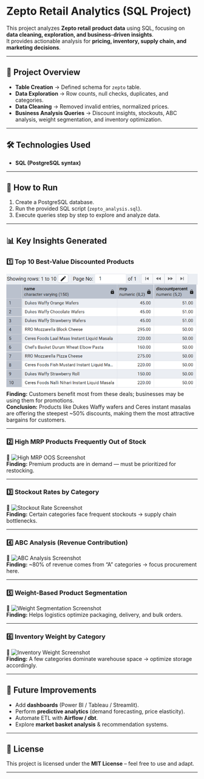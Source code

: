 # Zepto Retail Analytics (SQL Project)

This project analyzes **Zepto retail product data** using SQL, focusing on **data cleaning, exploration, and business-driven insights**.  
It provides actionable analysis for **pricing, inventory, supply chain, and marketing decisions**.  

---

## 📌 Project Overview
- **Table Creation** → Defined schema for `zepto` table.  
- **Data Exploration** → Row counts, null checks, duplicates, and categories.  
- **Data Cleaning** → Removed invalid entries, normalized prices.  
- **Business Analysis Queries** → Discount insights, stockouts, ABC analysis, weight segmentation, and inventory optimization.  

---

## 🛠️ Technologies Used
- **SQL (PostgreSQL syntax)**    

---

## 🚀 How to Run
1. Create a PostgreSQL database.  
2. Run the provided SQL script (`zepto_analysis.sql`).  
3. Execute queries step by step to explore and analyze data.  

---

## 📊 Key Insights Generated

### 1️⃣ Top 10 Best-Value Discounted Products  
 ![Top Discounts Screenshot](https://github.com/prernabanthiya/Zepto-analysis/blob/main/Screenshot%202025-08-27%20122612.png)  
**Finding:** Customers benefit most from these deals; businesses may be using them for promotions.  
**Conclusion:** Products like Dukes Waffy wafers and Ceres instant masalas are offering the steepest ~50% discounts, making them the most attractive bargains for customers.

---

### 2️⃣ High MRP Products Frequently Out of Stock  
📸 ![High MRP OOS Screenshot](./screenshots/high_mrp_oos.png)  
**Finding:** Premium products are in demand — must be prioritized for restocking.  

---

### 3️⃣ Stockout Rates by Category  
📸 ![Stockout Rate Screenshot](./screenshots/stockout_rate.png)  
**Finding:** Certain categories face frequent stockouts → supply chain bottlenecks.  

---

### 4️⃣ ABC Analysis (Revenue Contribution)  
📸 ![ABC Analysis Screenshot](./screenshots/abc_analysis.png)  
**Finding:** ~80% of revenue comes from “A” categories → focus procurement here.  

---

### 5️⃣ Weight-Based Product Segmentation  
📸 ![Weight Segmentation Screenshot](./screenshots/weight_segmentation.png)  
**Finding:** Helps logistics optimize packaging, delivery, and bulk orders.  

---

### 6️⃣ Inventory Weight by Category  
📸 ![Inventory Weight Screenshot](./screenshots/inventory_weight.png)  
**Finding:** A few categories dominate warehouse space → optimize storage accordingly.  

---

## 📌 Future Improvements
- Add **dashboards** (Power BI / Tableau / Streamlit).  
- Perform **predictive analytics** (demand forecasting, price elasticity).  
- Automate ETL with **Airflow / dbt**.  
- Explore **market basket analysis** & recommendation systems.  

---

## 📜 License
This project is licensed under the **MIT License** – feel free to use and adapt.  

---
